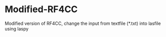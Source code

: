 # Modified-RF4CC
Modified version of RF4CC, change the input from textfile (*.txt) into lasfile using laspy
